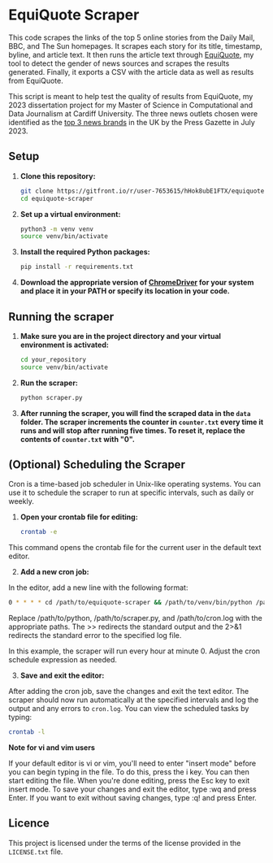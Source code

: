 # EquiQuote Scraper

This code scrapes the links of the top 5 online stories from the Daily Mail, BBC, and The Sun homepages. It scrapes each story for its title, timestamp, byline, and article text. It then runs the article text through [EquiQuote](https://github.com/mawrxyz/source-gender-tool/), my tool to detect the gender of news sources and scrapes the results generated. Finally, it exports a CSV with the article data as well as results from EquiQuote.

This script is meant to help test the quality of results from EquiQuote, my 2023 dissertation project for my Master of Science in Computational and Data Journalism at Cardiff University. The three news outlets chosen were identified as the [top 3 news brands](https://pressgazette.co.uk/media-audience-and-business-data/media_metrics/most-popular-websites-news-uk-monthly-2/) in the UK by the Press Gazette in July 2023.

## Setup

1. **Clone this repository:**

   ```bash
   git clone https://gitfront.io/r/user-7653615/hHok8ubE1FTX/equiquote-scraper.git
   cd equiquote-scraper
   ```

2. **Set up a virtual environment:**

   ```bash
   python3 -m venv venv
   source venv/bin/activate
   ```

3. **Install the required Python packages:**

   ```bash
   pip install -r requirements.txt
   ```
4. **Download the appropriate version of [ChromeDriver](https://chromedriver.chromium.org/home) for your system and place it in your PATH or specify its location in your code.**

## Running the scraper

1. **Make sure you are in the project directory and your virtual environment is activated:**

    ```bash
    cd your_repository
    source venv/bin/activate
    ```

2. **Run the scraper:**

    ```bash
    python scraper.py
    ```

3. **After running the scraper, you will find the scraped data in the `data` folder. The scraper increments the counter in `counter.txt` every time it runs and will stop after running five times. To reset it, replace the contents of `counter.txt` with "0".**

## (Optional) Scheduling the Scraper

Cron is a time-based job scheduler in Unix-like operating systems. You can use it to schedule the scraper to run at specific intervals, such as daily or weekly.

1. **Open your crontab file for editing:**

   ```bash
   crontab -e
   ```

This command opens the crontab file for the current user in the default text editor.

2. **Add a new cron job:**

In the editor, add a new line with the following format:

   ```bash
   0 * * * * cd /path/to/equiquote-scraper && /path/to/venv/bin/python /path/to/equiquote-scraper/scraper.py >> /path/to/equiquote-scraper/cron.log 2>&1
   ```

Replace /path/to/python, /path/to/scraper.py, and /path/to/cron.log with the appropriate paths. The >> redirects the standard output and the 2>&1 redirects the standard error to the specified log file.

In this example, the scraper will run every hour at minute 0. Adjust the cron schedule expression as needed.

3. **Save and exit the editor:**

After adding the cron job, save the changes and exit the text editor. The scraper should now run automatically at the specified intervals and log the output and any errors to `cron.log`. You can view the scheduled tasks by typing: 

   ```bash
   crontab -l
   ```
**Note for vi and vim users**

If your default editor is vi or vim, you'll need to enter "insert mode" before you can begin typing in the file. To do this, press the i key. You can then start editing the file. When you're done editing, press the Esc key to exit insert mode. To save your changes and exit the editor, type :wq and press Enter. If you want to exit without saving changes, type :q! and press Enter.

## Licence
This project is licensed under the terms of the license provided in the `LICENSE.txt` file.